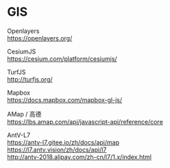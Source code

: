 # GIS 

Openlayers  
https://openlayers.org/  


CesiumJS  
https://cesium.com/platform/cesiumjs/  


TurfJS   
http://turfjs.org/  

 
Mapbox  
https://docs.mapbox.com/mapbox-gl-js/


AMap / 高德  
https://lbs.amap.com/api/javascript-api/reference/core


AntV-L7  
https://antv-l7.gitee.io/zh/docs/api/map  
https://l7.antv.vision/zh/docs/api/l7  
http://antv-2018.alipay.com/zh-cn/l7/1.x/index.html  



